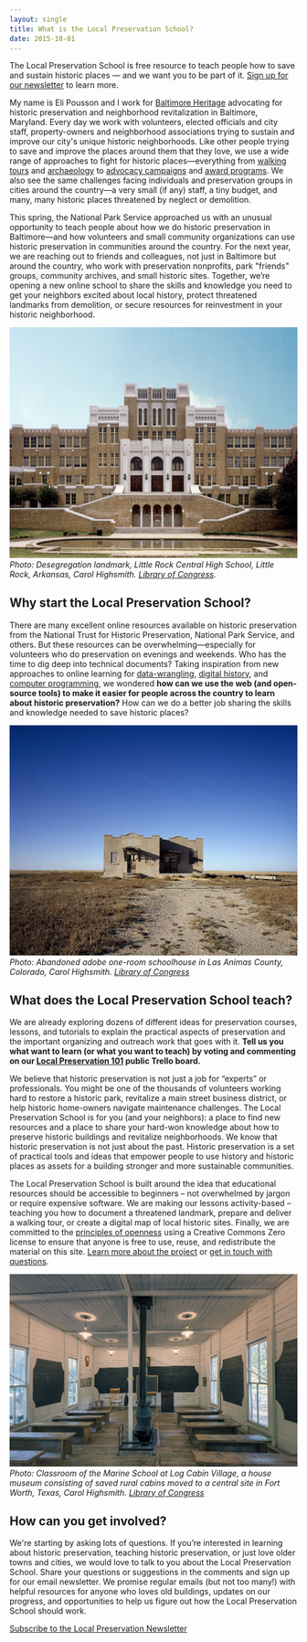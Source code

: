 ```yaml
---
layout: single
title: What is the Local Preservation School?
date: 2015-10-01
---
```

The Local Preservation School is free resource to teach people how to save and sustain historic places — and we want you to be part of it. [Sign up for our newsletter](https://tinyletter.com/localpreservation) to learn more.

My name is Eli Pousson and I work for [Baltimore Heritage](http://baltimoreheritage.org/) advocating for historic preservation and neighborhood revitalization in Baltimore, Maryland. Every day we work with volunteers, elected officials and city staff, property-owners and neighborhood associations trying to sustain and improve our city's unique historic neighborhoods. Like other people trying to save and improve the places around them that they love, we use a wide range of approaches to fight for historic places—everything from [walking tours](http://baltimoreheritage.org/tours/) and [archaeology](http://baltimoreheritage.org/archeology/) to [advocacy campaigns](http://baltimoreheritage.org/preservation/) and [award programs](http://baltimoreheritage.org/awards/). We also see the same challenges facing individuals and preservation groups in cities around the country—a very small (if any) staff, a tiny budget, and many, many historic places threatened by neglect or demolition.

This spring, the National Park Service approached us with an unusual opportunity to teach people about how we do historic preservation in Baltimore—and how volunteers and small community organizations can use historic preservation in communities around the country. For the next year, we are reaching out to friends and colleagues, not just in Baltimore but around the country, who work with preservation nonprofits, park "friends" groups, community archives, and small historic sites. Together, we’re opening a new online school to share the skills and knowledge you need to get your neighbors excited about local history, protect threatened landmarks from demolition, or secure resources for reinvestment in your historic neighborhood.

![Desegregation landmark, Little Rock Central High School, Little Rock, Arkansas](/assets/images/12881v.jpg)
_Photo: Desegregation landmark, Little Rock Central High School, Little Rock, Arkansas, Carol Highsmith. [Library of Congress](https://www.loc.gov/pictures/highsm.12881/resource/)._

## Why start the Local Preservation School?

There are many excellent online resources available on historic preservation from the National Trust for Historic Preservation, National Park Service, and others. But these resources can be overwhelming—especially for volunteers who do preservation on evenings and weekends. Who has the time to dig deep into technical documents? Taking inspiration from new approaches to online learning for [data-wrangling](http://schoolofdata.org), [digital history](http://programminghistorian.org/), and [computer programming](https://www.codecademy.com/), we wondered **how can we use the web (and open-source tools) to make it easier for people across the country to learn about historic preservation?** How can we do a better job sharing the skills and knowledge needed to save historic places?

![Abandoned adobe one-room schoolhouse in Las Animas County, Colorado](/assets/images/15246r.jpg)
_Photo: Abandoned adobe one-room schoolhouse in Las Animas County, Colorado, Carol Highsmith. [Library of Congress](https://www.loc.gov/pictures/item/2011633439/resource/)_

## What does the Local Preservation School teach?

We are already exploring dozens of different ideas for preservation courses, lessons, and tutorials to explain the practical aspects of preservation and the important organizing and outreach work that goes with it. **Tell us you what want to learn (or what you want to teach) by voting and commenting on our [Local Preservation 101](https://trello.com/b/dxqnRFsi/local-preservation-101) public Trello board.**

We believe that historic preservation is not just a job for “experts” or professionals. You might be one of the thousands of volunteers working hard to restore a historic park, revitalize a main street business district, or help historic home-owners navigate maintenance challenges. The Local Preservation School is for you (and your neighbors): a place to find new resources and a place to share your hard-won knowledge about how to preserve historic buildings and revitalize neighborhoods. We know that historic preservation is not just about the past. Historic preservation is a set of practical tools and ideas that empower people to use history and historic places as assets for a building stronger and more sustainable communities.

The Local Preservation School is built around the idea that educational resources should be accessible to beginners – not overwhelmed by jargon or require expensive software. We are making our lessons activity-based – teaching you how to document a threatened landmark, prepare and deliver a walking tour, or create a digital map of local historic sites. Finally, we are committed to the [principles of openness](http://openglam.org/principles/) using a Creative Commons Zero license to ensure that anyone is free to use, reuse, and redistribute the material on this site. [Learn more about the project](%7B%7Bsite.url%7D%7D/about) or [get in touch with questions](http://baltimoreheritage.org/contact).

![Classroom of the Marine School at Log Cabin Village, a house museum consisting of saved rural cabins moved to a central site in Fort Worth, Texas](/assets/images/30602v.jpg)
_Photo: Classroom of the Marine School at Log Cabin Village, a house museum consisting of saved rural cabins moved to a central site in Fort Worth, Texas, Carol Highsmith. [Library of Congress](https://www.loc.gov/pictures/item/2015630838/resource/)_

## How can you get involved?

We're starting by asking lots of questions. If you’re interested in learning about historic preservation, teaching historic preservation, or just love older towns and cities, we would love to talk to you about the Local Preservation School. Share your questions or suggestions in the comments and sign up for our email newsletter. We promise regular emails (but not too many!) with helpful resources for anyone who loves old buildings, updates on our progress, and opportunities to help us figure out how the Local Preservation School should work.

<a href="https://tinyletter.com/localpreservation" class="button">Subscribe to the Local Preservation Newsletter</a>
